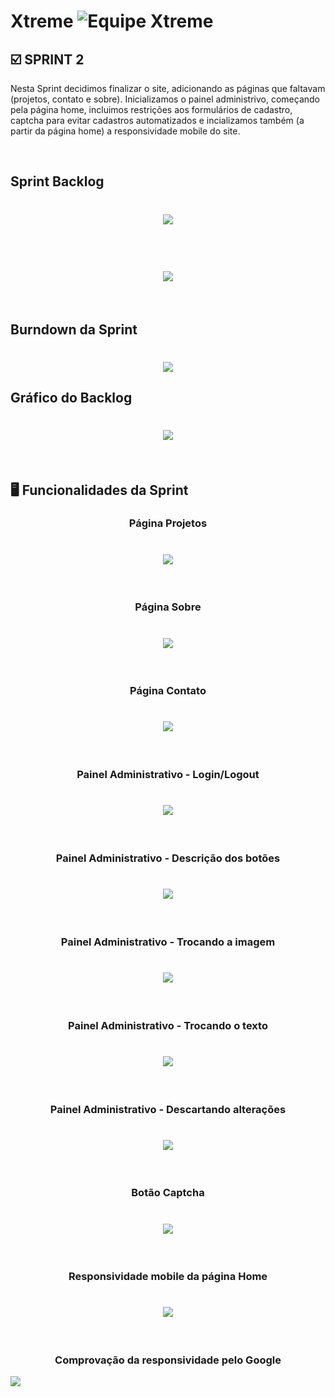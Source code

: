 
# Xtreme ![Equipe Xtreme](../sprint2/equipe_xtreme_pequeno.png)

## :ballot_box_with_check: SPRINT 2

Nesta Sprint decidimos finalizar o site, adicionando as páginas que faltavam (projetos, contato e sobre). Inicializamos o painel administrivo, começando pela página home, incluimos restrições aos formulários de cadastro, captcha para evitar cadastros automatizados e incializamos também (a partir da página home) a responsividade mobile do site.

<br>

## Sprint Backlog 

<h1 align="center"> <img src = "../sprint2/sprint_bl_sprint2.png"/></h1>
<br>
<h1 align="center"> <img src = "../sprint2/sprint_bl_sprint2_2.png"/></h1>
<br>

## Burndown da Sprint

<h1 align="center"> <img src = "../sprint2/burndown.png"/></h1>

## Gráfico do Backlog

<h1 align="center"> <img src = "../sprint2/grafico.png"/></h1>

<br>

## :desktop_computer: Funcionalidades da Sprint

<h3 align="center">Página Projetos</h3>

<h1 align="center"> <img src = "../sprint2/projetos.gif"/></h1>

<br>

<h3 align="center">Página Sobre</h3>

<h1 align="center"> <img src = "../sprint2/sobre.gif"/></h1>

<br>

<h3 align="center">Página Contato</h3>

<h1 align="center"> <img src = "../sprint2/contato.gif"/></h1>

<br>

<h3 align="center">Painel Administrativo - Login/Logout</h3>

<h1 align="center"> <img src = "../sprint2/login_e_logout.gif"/></h1>

<br>
<h3 align="center">Painel Administrativo - Descrição dos botões</h3>

<h1 align="center"> <img src = "../sprint2/mensagem.gif"/></h1>

<br>

<h3 align="center">Painel Administrativo - Trocando a imagem</h3>

<h1 align="center"> <img src = "../sprint2/imagem.gif"/></h1>

<br>
<h3 align="center">Painel Administrativo - Trocando o texto</h3>

<h1 align="center"> <img src = "../sprint2/texto.gif"/></h1>

<br>
<h3 align="center">Painel Administrativo - Descartando alterações</h3>

<h1 align="center"> <img src = "../sprint2/desfaz.gif"/></h1>

<br>
<h3 align="center">Botão Captcha</h3>

<h1 align="center"> <img src = "../sprint2/captcha.gif"/></h1>

<br>

<h3 align="center">Responsividade mobile da página Home</h3>

<h1 align="center"> <img src = "../sprint2/mobile_home.gif"/></h1>

<br>
<h3 align="center">Comprovação da responsividade pelo Google</h3>

![](comprovacao_google.png)
